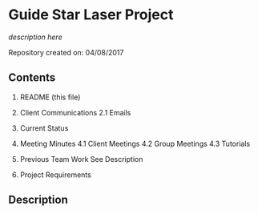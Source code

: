 # Guide Star Laser Project

*description here*

Repository created on: 04/08/2017

## Contents

1. README (this file)
2. Client Communications
	2.1 Emails
3. Current Status
	
4. Meeting Minutes
	4.1 Client Meetings
	4.2 Group Meetings
	4.3 Tutorials
5. Previous Team Work
	See Description
6. Project Requirements
	

## Description 